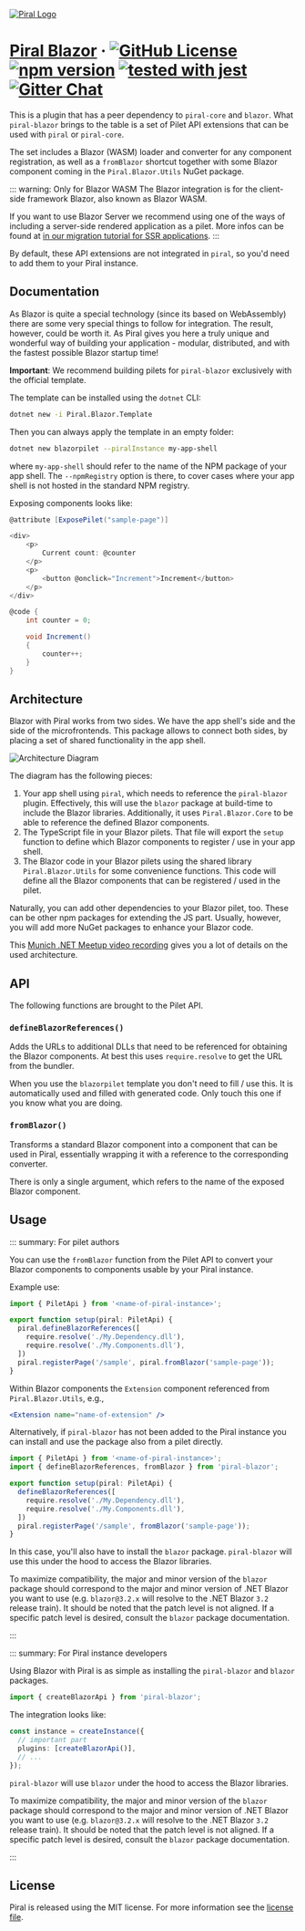 [![Piral Logo](https://github.com/smapiot/piral/raw/master/docs/assets/logo.png)](https://piral.io)

# [Piral Blazor](https://piral.io) &middot; [![GitHub License](https://img.shields.io/badge/license-MIT-blue.svg)](https://github.com/smapiot/piral/blob/master/LICENSE) [![npm version](https://img.shields.io/npm/v/piral-blazor.svg?style=flat)](https://www.npmjs.com/package/piral-blazor) [![tested with jest](https://img.shields.io/badge/tested_with-jest-99424f.svg)](https://jestjs.io) [![Gitter Chat](https://badges.gitter.im/gitterHQ/gitter.png)](https://gitter.im/piral-io/community)

This is a plugin that has a peer dependency to `piral-core` and `blazor`. What `piral-blazor` brings to the table is a set of Pilet API extensions that can be used with `piral` or `piral-core`.

The set includes a Blazor (WASM) loader and converter for any component registration, as well as a `fromBlazor` shortcut together with some Blazor component coming in the `Piral.Blazor.Utils` NuGet package.

::: warning: Only for Blazor WASM
The Blazor integration is for the client-side framework Blazor, also known as Blazor WASM.

If you want to use Blazor Server we recommend using one of the ways of including a server-side rendered application as a pilet. More infos can be found at [in our migration tutorial for SSR applications](https://docs.piral.io/guidelines/tutorials/19-migrate-ssr).
:::

By default, these API extensions are not integrated in `piral`, so you'd need to add them to your Piral instance.

## Documentation

As Blazor is quite a special technology (since its based on WebAssembly) there are some very special things to follow for integration. The result, however, could be worth it. As Piral gives you here a truly unique and wonderful way of building your application - modular, distributed, and with the fastest possible Blazor startup time!

**Important**: We recommend building pilets for `piral-blazor` exclusively with the official template.

The template can be installed using the `dotnet` CLI:

```sh
dotnet new -i Piral.Blazor.Template
```

Then you can always apply the template in an empty folder:

```sh
dotnet new blazorpilet --piralInstance my-app-shell
```

where `my-app-shell` should refer to the name of the NPM package of your app shell. The `--npmRegistry` option is there, to cover cases where your app shell is not hosted in the standard NPM registry.

Exposing components looks like:

```cs
@attribute [ExposePilet("sample-page")]

<div>
    <p>
        Current count: @counter
    </p>
    <p>
        <button @onclick="Increment">Increment</button>
    </p>
</div>

@code {
    int counter = 0;

    void Increment()
    {
        counter++;
    }
}
```

## Architecture

Blazor with Piral works from two sides. We have the app shell's side and the side of the microfrontends. This package allows to connect both sides, by placing a set of shared functionality in the app shell.

![Architecture Diagram](https://raw.githubusercontent.com/smapiot/piral/documentation/docs/diagrams/blazor-architecture.png)

The diagram has the following pieces:

1. Your app shell using `piral`, which needs to reference the `piral-blazor` plugin. Effectively, this will use the `blazor` package at build-time to include the Blazor libraries. Additionally, it uses `Piral.Blazor.Core` to be able to reference the defined Blazor components.
2. The TypeScript file in your Blazor pilets. That file will export the `setup` function to define which Blazor components to register / use in your app shell.
3. The Blazor code in your Blazor pilets using the shared library `Piral.Blazor.Utils` for some convenience functions. This code will define all the Blazor components that can be registered / used in the pilet.

Naturally, you can add other dependencies to your Blazor pilet, too. These can be other npm packages for extending the JS part. Usually, however, you will add more NuGet packages to enhance your Blazor code.

This [Munich .NET Meetup video recording](https://www.youtube.com/watch?v=IGVQoCzCtR4) gives you a lot of details on the used architecture.

## API

The following functions are brought to the Pilet API.

### `defineBlazorReferences()`

Adds the URLs to additional DLLs that need to be referenced for obtaining the Blazor components. At best this uses `require.resolve` to get the URL from the bundler.

When you use the `blazorpilet` template you don't need to fill / use this. It is automatically used and filled with generated code. Only touch this one if you know what you are doing.

### `fromBlazor()`

Transforms a standard Blazor component into a component that can be used in Piral, essentially wrapping it with a reference to the corresponding converter.

There is only a single argument, which refers to the name of the exposed Blazor component.

## Usage

::: summary: For pilet authors

You can use the `fromBlazor` function from the Pilet API to convert your Blazor components to components usable by your Piral instance.

Example use:

```ts
import { PiletApi } from '<name-of-piral-instance>';

export function setup(piral: PiletApi) {
  piral.defineBlazorReferences([
    require.resolve('./My.Dependency.dll'),
    require.resolve('./My.Components.dll'),
  ])
  piral.registerPage('/sample', piral.fromBlazor('sample-page'));
}
```

Within Blazor components the `Extension` component referenced from `Piral.Blazor.Utils`, e.g.,

```jsx
<Extension name="name-of-extension" />
```

Alternatively, if `piral-blazor` has not been added to the Piral instance you can install and use the package also from a pilet directly.

```ts
import { PiletApi } from '<name-of-piral-instance>';
import { defineBlazorReferences, fromBlazor } from 'piral-blazor';

export function setup(piral: PiletApi) {
  defineBlazorReferences([
    require.resolve('./My.Dependency.dll'),
    require.resolve('./My.Components.dll'),
  ])
  piral.registerPage('/sample', fromBlazor('sample-page'));
}
```

In this case, you'll also have to install the `blazor` package. `piral-blazor` will use this under the hood to access the Blazor libraries.

To maximize compatibility, the major and minor version of the `blazor` package should correspond to the major and minor version of .NET Blazor you want to use (e.g. `blazor@3.2.x` will resolve to the .NET Blazor `3.2` release train). It should be noted that the patch level is not aligned. If a specific patch level is desired, consult the `blazor` package documentation.

:::

::: summary: For Piral instance developers

Using Blazor with Piral is as simple as installing the `piral-blazor` and `blazor` packages.

```ts
import { createBlazorApi } from 'piral-blazor';
```

The integration looks like:

```ts
const instance = createInstance({
  // important part
  plugins: [createBlazorApi()],
  // ...
});
```
`piral-blazor` will use `blazor` under the hood to access the Blazor libraries.

To maximize compatibility, the major and minor version of the `blazor` package should correspond to the major and minor version of .NET Blazor you want to use (e.g. `blazor@3.2.x` will resolve to the .NET Blazor `3.2` release train). It should be noted that the patch level is not aligned. If a specific patch level is desired, consult the `blazor` package documentation.

:::

## License

Piral is released using the MIT license. For more information see the [license file](./LICENSE).
